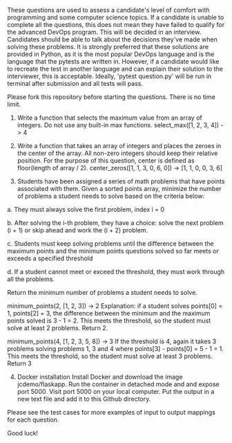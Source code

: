 These questions are used to assess a candidate's level of comfort with programming and some computer science topics. 
If a candidate is unable to complete all the questions, this does not mean they have failed to qualify for the advanced 
DevOps program. This will be decided in an interview. Candidates should be able to talk about the decisions they've made when solving
these problems. It is strongly preferred that these solutions are provided in Python, as it is the most popular DevOps language
and is the language that the pytests are written in. However, if a candidate would like to recreate the test in another language and 
can explain their solution to the interviewer, this is acceptable. Ideally, 'pytest question<n>.py' will be run in 
 terminal after submission and all tests will pass. 

Please fork this repository before starting the questions. There is no time limit. 


1. Write a function that selects the maximum value from an array of integers. Do not use any built-in max functions.
select_max([1, 2, 3, 4]) -> 4


2. Write a function that takes an array of integers and places the zeroes in the center of the array. All non-zero integers 
should keep their relative position. For the purpose of this question, center is defined as floor(length of array / 2). 
center_zeros([1, 1, 3, 0, 6, 0]) -> [1, 1, 0, 0, 3, 6]


3. Students have been assigned a series of math problems that have points associated with them. Given a sorted points 
array, minimize the number of problems a student needs to solve based on the criteria below:

a. They must always solve the first problem, index i = 0

b. After solving the i-th problem, they have a choice: solve the next problem (i + 1) or skip ahead and work the (i + 2)
 problem.

c. Students must keep solving problems until the difference between the maximum points and the minimum points questions
 solved so far meets or exceeds a specified threshold

d. If a student cannot meet or exceed the threshold, they must work through all the problems. 

Return the minimum number of problems a student needs to solve. 

minimum_points(2, [1, 2, 3]) -> 2
Explanation: if a student solves points[0] = 1, points[2] = 3, the difference between the minimum and the maximum points
 solved is 3 - 1 = 2. This meets the threshold, so the student must solve at least 2 problems. Return 2. 

minimum_points(4, [1, 2, 3, 5, 8]) -> 3
If the threshold is 4, again it takes 3 problems solving problems 1, 3 and 4 where points[3] - points[0] = 5 - 1 = 1.
 This meets the threshold, so the student must solve at least 3 problems. Return 3

4. Docker installation
Install Docker and download the image jcdemo/flaskapp.
Run the container in detached mode and and expose port 5000. 
Visit port 5000 on your local computer. 
Put the output in a new text file and add it to this Github directory.  


Please see the test cases for more examples of input to output mappings for each question. 

Good luck!